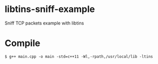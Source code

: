 # libtins-sniff-example
Sniff TCP packets example with libtins

# Compile
```
$ g++ main.cpp -o main -std=c++11 -Wl,-rpath,/usr/local/lib -ltins
```
